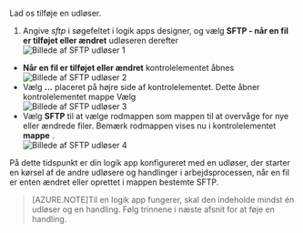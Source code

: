Lad os tilføje en udløser.

1. Angive *sftp* i søgefeltet i logik apps designer, og vælg **SFTP - når en fil er tilføjet eller ændret** udløseren derefter   
![Billede af SFTP udløser 1](./media/connectors-create-api-sftp/trigger-1.png)  
- **Når en fil er tilføjet eller ændret** kontrolelementet åbnes  
![Billede af SFTP udløser 2](./media/connectors-create-api-sftp/trigger-2.png)  
- Vælg **...** placeret på højre side af kontrolelementet. Dette åbner kontrolelementet mappe Vælg  
![Billede af SFTP udløser 3](./media/connectors-create-api-sftp/action-1.png)  
- Vælg **SFTP** til at vælge rodmappen som mappen til at overvåge for nye eller ændrede filer. Bemærk rodmappen vises nu i kontrolelementet **mappe** .  
![Billede af SFTP udløser 4](./media/connectors-create-api-sftp/action-2.png)   

På dette tidspunkt er din logik app konfigureret med en udløser, der starter en kørsel af de andre udløsere og handlinger i arbejdsprocessen, når en fil er enten ændret eller oprettet i mappen bestemte SFTP. 

>[AZURE.NOTE]Til en logik app fungerer, skal den indeholde mindst én udløser og en handling. Følg trinnene i næste afsnit for at føje en handling.  